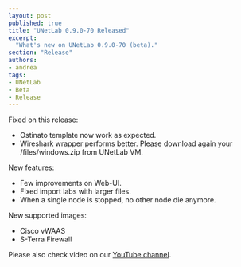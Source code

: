 ```yaml
---
layout: post
published: true
title: "UNetLab 0.9.0-70 Released"
excerpt:
  "What's new on UNetLab 0.9.0-70 (beta)."
section: "Release"
authors:
- andrea
tags:
- UNetLab
- Beta
- Release
---
```

Fixed on this release:

* Ostinato template now work as expected.
* Wireshark wrapper performs better. Please download again your /files/windows.zip from UNetLab VM.

New features:

* Few improvements on Web-UI.
* Fixed import labs with larger files.
* When a single node is stopped, no other node die anymore.

New supported images:

* Cisco vWAAS
* S-Terra Firewall

Please also check video on our [YouTube channel](https://www.youtube.com/c/UnifiedNetworkingLab "UNetLab YouTube Channel").
